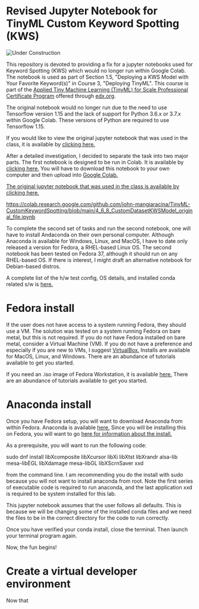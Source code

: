 # Revised Jupyter Notebook for TinyML Custom Keyword Spotting (KWS)

<img src="https://canadianmedicalteams.org/wp-content/uploads/2013/10/Website-Under-Construction-template1.jpg" alt="Under Construction">


This repository is devoted to providing a fix for a jupyter notebooks used for Keyword Spotting (KWS) which would no longer run within Google Colab.  The notebook is used as part of Section 1.5, "Deploying a KWS Model with Your Favorite Keyword(s)" in Course 3, "Deploying TinyML".  This course is part of the <a href="https://www.edx.org/professional-certificate/harvardx-applied-tiny-machine-learning-tinyml-for-scale">Applied Tiny Machine Learning (TinyML) for Scale Professional Certificate Program</a> offered through <a href="[url](https://www.edx.org)">edx.org</a>.

The original notebook would no longer run due to the need to use Tensorflow version 1.15 and the lack of support for Python 3.6.x or 3.7.x within Google Colab.  These versions of Python are required to use Tensorflow 1.15.  

If you would like to view the original jupyter notebook that was used in the class, it is available by <a href="https://github.com/john-mangiaracina/TinyML-CustomKeywordSpotting/blob/main/4_6_8_CustomDatasetKWSModel_original_file.ipynb">clicking here.</a>

After a detailed investigation, I decided to separate the task into two major parts.  The first notebook is designed to be run in Colab.  It is available by <a href="https://github.com/john-mangiaracina/TinyML-CustomKeywordSpotting/blob/main/4_6_8_CustomDatasetKWSModel_original_file.ipynb">clicking here.</a>  You will have to download this notebook to your own computer and then upload into <a href="https://github.com/john-mangiaracina/TinyML-CustomKeywordSpotting/blob/main/4_6_8_CustomDatasetKWSModel_original_file.ipynb">Google Colab.</a>

<a href="https://github.com/john-mangiaracina/TinyML-CustomKeywordSpotting/blob/main/4_6_8_CustomDatasetKWSModel_original_file.ipynb">The original jupyter notebook that was used in the class is available by clicking here.</a>
 

https://colab.research.google.com/github.com/john-mangiaracina/TinyML-CustomKeywordSpotting/blob/main/4_6_8_CustomDatasetKWSModel_original_file.ipynb

To complete the second set of tasks and run the second notebook, one will have to install Andaconda on their own personal computer.  Although Anaconda is available for Windows, Linux, and MacOS, I have to date only released a version for Fedora, a RHEL-based Linux OS.  The second notebook has been tested on Fedora 37, although it should run on any RHEL-based OS.  If there is interest, I might draft an alternative notebook for Debian-based distros.

A complete list of the h/w test config, OS details, and installed conda related s/w is  <a href="https://github.com/john-mangiaracina/TinyML-CustomKeywordSpotting/blob/main/4_6_8_CustomDatasetKWSModel_original_file.ipynb">here.</a>

#  Fedora install

If the user does not have access to a system running Fedora, they should use a VM.  The solution was tested on a system running Fedora on bare metal, but this is not required.  If you do not have Fedora installed on bare metal, consider a Virtual Machine (VM).  If you do not have a preference and especially if you are new to VMs, I suggest <a href="https://www.virtualbox.org/">VirtualBox.</a>  Installs are available for MacOS, Linux, and Windows.  There are an abundance of tutorials available to get you started.

If you need an .iso image of Fedora Workstation, it is available <a href="https://fedoraproject.org/workstation/">here.</a>  There are an abundance of tutorials available to get you started.

#  Anaconda install

Once you have Fedora setup, you will want to download Anaconda from within Fedora.  Anaconda is available <a href="https://www.anaconda.com/">here.</a>  Since you will be installing this on Fedora, you will want to go <a href="https://docs.anaconda.com/free/anaconda/install/linux/">here for information about the install.</a>  

As a prerequisite, you will want to run the following code:

sudo dnf install libXcomposite libXcursor libXi libXtst libXrandr alsa-lib mesa-libEGL libXdamage mesa-libGL libXScrnSaver xxd

from the command line.  I am recommending you do the install with sudo because you will not want to install anaconda from root.  Note the first series of executable code is required to run anaconda, and the last application xxd is required to be system installed for this lab.

This jupyter notebook assumes that the user follows all defaults.  This is because we will be changing some of the installed conda files and we need the files to be in the correct directory for the code to run correctly.

Once you have verified your conda install, close the terminal.  Then launch your terminal program again.

Now, the fun begins!

#  Create a virtual developer environment

Now that 

